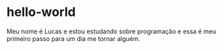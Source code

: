 # hello-world
Meu nome é Lucas e estou estudando sobre programação e essa é meu primeiro passo para um dia me tornar alguém. 
